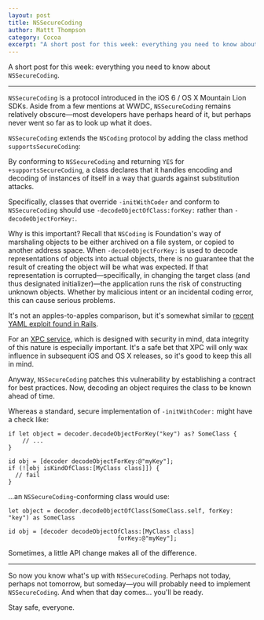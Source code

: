 ```yaml
---
layout: post
title: NSSecureCoding
author: Mattt Thompson
category: Cocoa
excerpt: "A short post for this week: everything you need to know about NSSecureCoding."
---
```


A short post for this week: everything you need to know about `NSSecureCoding`.

---

`NSSecureCoding` is a protocol introduced in the iOS 6 / OS X Mountain Lion SDKs. Aside from a few mentions at WWDC, `NSSecureCoding` remains relatively obscure—most developers have perhaps heard of it, but perhaps never went so far as to look up what it does.

`NSSecureCoding` extends the `NSCoding` protocol by adding the class method `supportsSecureCoding`:

By conforming to `NSSecureCoding` and returning `YES` for `+supportsSecureCoding`, a class declares that it handles encoding and decoding of instances of itself in a way that guards against substitution attacks.

Specifically, classes that override `-initWithCoder` and conform to `NSSecureCoding` should use `-decodeObjectOfClass:forKey:` rather than `-decodeObjectForKey:`.

Why is this important? Recall that `NSCoding` is Foundation's way of marshaling objects to be either archived on a file system, or copied to another address space. When `-decodeObjectForKey:` is used to decode representations of objects into actual objects, there is no guarantee that the result of creating the object will be what was expected. If that representation is corrupted—specifically, in changing the target class (and thus designated initializer)—the application runs the risk of constructing unknown objects. Whether by malicious intent or an incidental coding error, this can cause serious problems.

It's not an apples-to-apples comparison, but it's somewhat similar to [recent YAML exploit found in Rails](http://tenderlovemaking.com/2013/02/06/yaml-f7u12.html).

For an [XPC service](http://developer.apple.com/library/mac/#documentation/MacOSX/Conceptual/BPSystemStartup/Chapters/CreatingXPCServices.html), which is designed with security in mind, data integrity of this nature is especially important. It's a safe bet that XPC will only wax influence in subsequent iOS and OS X releases, so it's good to keep this all in mind.

Anyway, `NSSecureCoding` patches this vulnerability by establishing a contract for best practices. Now, decoding an object requires the class to be known ahead of time.

Whereas a standard, secure implementation of `-initWithCoder:` might have a check like:

~~~{swift}
if let object = decoder.decodeObjectForKey("key") as? SomeClass {
    // ...
}
~~~

~~~{objective-c}
id obj = [decoder decodeObjectForKey:@"myKey"];
if (![obj isKindOfClass:[MyClass class]]) {
  // fail
}
~~~

...an `NSSecureCoding`-conforming class would use:

~~~{swift}
let object = decoder.decodeObjectOfClass(SomeClass.self, forKey: "key") as SomeClass
~~~

~~~{objective-c}
id obj = [decoder decodeObjectOfClass:[MyClass class]
                               forKey:@"myKey"];
~~~

Sometimes, a little API change makes all of the difference.

---

So now you know what's up with `NSSecureCoding`. Perhaps not today, perhaps not tomorrow, but someday—you will probably need to implement `NSSecureCoding`. And when that day comes... you'll be ready.

Stay safe, everyone.
